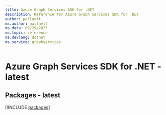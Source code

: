```yaml
---
title: Azure Graph Services SDK for .NET
description: Reference for Azure Graph Services SDK for .NET
author: pallavit
ms.author: pallavit
ms.data: 09/29/2023
ms.topic: reference
ms.devlang: dotnet
ms.service: graphservices
---
```

# Azure Graph Services SDK for .NET - latest
## Packages - latest
[!INCLUDE [packages](graph-services-index.md)]